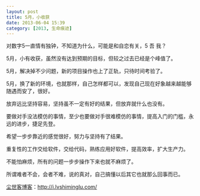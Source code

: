 ```yaml
---
layout: post
title: 5月，小收获
date: 2013-06-04 15:39
category: [2013, 生命痕迹]
---
```

对数字5一直情有独钟，不知道为什么，可能是和自恋有关，5 吾 我？

5月，小有收获，虽然没有达到预期的目标，但较之过去已经是个峰值了。

5月，解决掉不少问题，新的项目操作也上了正轨，只待时间考验了。

5月，换了新的环境，也就那样，自己怎样都可以，发现自己现在好象越来越能够随遇而安了，很好。

放弃远比坚持容易，坚持虽不一定有好的结果，但放弃就什么也没有。

要做对手没法模仿的事情，至少也要做对手很难模仿的事情，提高入门的门槛，永远的进步，捷足先登。

希望一步步靠近的感觉很好，努力与坚持有了结果。

重复性的工作交给软件，交给代码，熟练应用好软件，提高效率，扩大生产力。

不能怕麻烦，所有的问题一步步操作下来也就不麻烦了。

所谓难者不会，会者不难，说的真对，自己搞懂以后其它也就那么回事而已。

<a href="http://i.lvshiminglu.com/">尘世客博客</a>：<a href="http://i.lvshiminglu.com/">http://i.lvshiminglu.com/</a>


